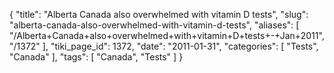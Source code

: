 {
    "title": "Alberta Canada also overwhelmed with vitamin D tests",
    "slug": "alberta-canada-also-overwhelmed-with-vitamin-d-tests",
    "aliases": [
        "/Alberta+Canada+also+overwhelmed+with+vitamin+D+tests+-+Jan+2011",
        "/1372"
    ],
    "tiki_page_id": 1372,
    "date": "2011-01-31",
    "categories": [
        "Tests",
        "Canada"
    ],
    "tags": [
        "Canada",
        "Tests"
    ]
}